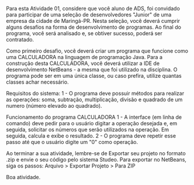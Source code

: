 Para esta Atividade 01, considere que você aluno de ADS, foi convidado para participar de uma seleção de desenvolvedores "Junior" de uma empresa da cidade de Maringá-PR.
Nesta seleção, você deverá cumprir alguns desafios na forma de desenvolvimento de programas.
Ao final do programa, você será analisado e, se obtiver sucesso, poderá ser contratado.

Como primeiro desafio, você deverá criar um programa que funcione como uma CALCULADORA na linguagem de programação Java. 
Para a construção desta CALCULADORA, você deverá utilizar a IDE de desenvolvimento NetBeans - a mesma que foi utilizado na disciplina.
O programa pode ser em uma única classe, ou caso prefira, utilize quantas classes achar necessário.

Requisitos do sistema:
1 - O programa deve possuir métodos para realizar as operações: soma, subtração, multiplicação, divisão e quadrado de um numero (número elevado ao quadrado).

Funcionamento do programa CALCULADORA
1 - A interface (em linha de comando) deve pedir para o usuário digitar a operação desejada e, em seguida, solicitar os números que serão utilizados na operação. Em seguida, calcula e exibe o resultado.
2 - O programa deve repetir esse passo até que o usuário digite um "0" como operação.

Ao terminar a sua atividade, lembre-se de Exportar seu projeto no formato .zip e envie o seu código pelo sistema Studeo.
Para exportar no NetBeans, siga os passos: Arquivo > Exportar Projeto > Para ZIP

Boa atividade.
